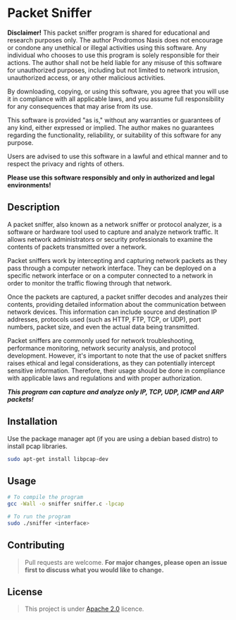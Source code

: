 # Packet Sniffer
**Disclaimer!**
This packet sniffer program is shared for educational and research purposes only. The author Prodromos Nasis does not encourage or condone any unethical or illegal activities using this software. Any individual who chooses to use this program is solely responsible for their actions. The author shall not be held liable for any misuse of this software for unauthorized purposes, including but not limited to network intrusion, unauthorized access, or any other malicious activities.

By downloading, copying, or using this software, you agree that you will use it in compliance with all applicable laws, and you assume full responsibility for any consequences that may arise from its use.

This software is provided "as is," without any warranties or guarantees of any kind, either expressed or implied. The author makes no guarantees regarding the functionality, reliability, or suitability of this software for any purpose.

Users are advised to use this software in a lawful and ethical manner and to respect the privacy and rights of others.

**Please use this software responsibly and only in authorized and legal environments!**

## Description
A packet sniffer, also known as a network sniffer or protocol analyzer, is a software or hardware tool used to capture and analyze network traffic. It allows network administrators or security professionals to examine the contents of packets transmitted over a network.

Packet sniffers work by intercepting and capturing network packets as they pass through a computer network interface. They can be deployed on a specific network interface or on a computer connected to a network in order to monitor the traffic flowing through that network.

Once the packets are captured, a packet sniffer decodes and analyzes their contents, providing detailed information about the communication between network devices. This information can include source and destination IP addresses, protocols used (such as HTTP, FTP, TCP, or UDP), port numbers, packet size, and even the actual data being transmitted.

Packet sniffers are commonly used for network troubleshooting, performance monitoring, network security analysis, and protocol development. However, it's important to note that the use of packet sniffers raises ethical and legal considerations, as they can potentially intercept sensitive information. Therefore, their usage should be done in compliance with applicable laws and regulations and with proper authorization.

***This program can capture and analyze only IP, TCP, UDP, ICMP and ARP packets!***
## Installation

Use the package manager apt (if you are using a debian based distro) to install pcap libraries.

```bash
sudo apt-get install libpcap-dev

```

## Usage

```Bash
# To compile the program
gcc -Wall -o sniffer sniffer.c -lpcap

# To run the program
sudo ./sniffer <interface>
```

## Contributing

>Pull requests are welcome. **For major changes, please open an issue first
to discuss what you would like to change.**


## License

>This project is under [Apache 2.0](https://choosealicense.com/licenses/apache-2.0/) licence.

